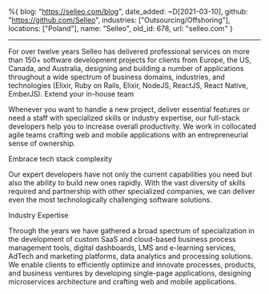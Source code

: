 %{
  blog: "https://selleo.com/blog",
  date_added: ~D[2021-03-10],
  github: "https://github.com/Selleo",
  industries: ["Outsourcing/Offshoring"],
  locations: ["Poland"],
  name: "Selleo",
  old_id: 678,
  url: "selleo.com"
}

---

For over twelve years Selleo has delivered professional services on more than 150+ software development projects for clients from Europe, the US, Canada, and Australia, designing and building a number of applications throughout a wide spectrum of business domains, industries, and technologies (Elixir, Ruby on Rails, Elixir, NodeJS, ReactJS, React Native, EmberJS). 
Extend your in-house team

Whenever you want to handle a new project, deliver essential features or need a staff with specialized skills or industry expertise, our full-stack developers help you to increase overall productivity. We work in collocated agile teams crafting web and mobile applications with an entrepreneurial sense of ownership.

Embrace tech stack complexity 

Our expert developers have not only the current capabilities you need but also the ability to build new ones rapidly. With the vast diversity of skills required and partnership with other specialized companies, we can deliver even the most technologically challenging software solutions.

Industry Expertise

Through the years we have gathered a broad spectrum of specialization in the development of custom SaaS and cloud-based business process management tools, digital dashboards, LMS and e-learning services, AdTech and marketing platforms, data analytics and processing solutions. We enable clients to efficiently optimize and innovate processes, products, and business ventures by developing single-page applications, designing microservices architecture and crafting web and mobile applications.
